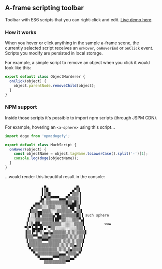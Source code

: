 ## A-frame scripting toolbar
Toolbar with ES6 scripts that you can right-click and edit. [Live demo here](https://metavrse-toolbar-bvcjpmogek.now.sh).

### How it works
When you hover or click anything in the sample a-frame scene, the currently selected script receives an `onHover`, `onHoverEnd` or `onClick` event. Scripts you modify are persisted in local storage.

For example, a simple script to remove an object when you click it would look like this:

```js
export default class ObjectMurderer {
  onClick(object) {
    object.parentNode.removeChild(object);
  }
}
```

### NPM support
Inside those scripts it's possible to import npm scripts (through JSPM CDN).

For example, hovering an `<a-sphere>` using this script...

```js
import doge from 'npm:dogefy';

export default class MuchScript {
  onHover(object) {
    const objectName = object.tagName.toLowerCase().split('-')[1];
    console.log(doge(objectName));
  }
}
```

...would render this beautiful result in the console:

                      ▄              ▄           
                     ▌▒█           ▄▀▒▌           
                     ▌▒▒█        ▄▀▒▒▒▐           
                    ▐▄▀▒▒▀▀▀▀▄▄▄▀▒▒▒▒▒▐           
                  ▄▄▀▒░▒▒▒▒▒▒▒▒▒█▒▒▄█▒▐           
                ▄▀▒▒▒░░░▒▒▒░░░▒▒▒▀██▀▒▌           
               ▐▒▒▒▄▄▒▒▒▒░░░▒▒▒▒▒▒▒▀▄▒▒▌           
               ▌░░▌█▀▒▒▒▒▒▄▀█▄▒▒▒▒▒▒▒█▒▐ such sphere
              ▐░░░▒▒▒▒▒▒▒▒▌██▀▒▒░░░▒▒▒▀▄▌           
              ▌░▒▄██▄▒▒▒▒▒▒▒▒▒░░░░░░▒▒▒▒▌         wow
             ▀▒▀▐▄█▄█▌▄░▀▒▒░░░░░░░░░░▒▒▒▐           
             ▐▒▒▐▀▐▀▒░▄▄▒▄▒▒▒▒▒▒░▒░▒░▒▒▒▒▌           
             ▐▒▒▒▀▀▄▄▒▒▒▄▒▒▒▒▒▒▒▒░▒░▒░▒▒▐           
              ▌▒▒▒▒▒▒▀▀▀▒▒▒▒▒▒░▒░▒░▒░▒▒▒▌           
              ▐▒▒▒▒▒▒▒▒▒▒▒▒▒▒░▒░▒░▒▒▄▒▒▐           
               ▀▄▒▒▒▒▒▒▒▒▒▒▒░▒░▒░▒▄▒▒▒▒▌           
                 ▀▄▒▒▒▒▒▒▒▒▒▒▄▄▄▀▒▒▒▒▄▀           
                   ▀▄▄▄▄▄▄▀▀▀▒▒▒▒▒▄▄▀           
                      ▒▒▒▒▒▒▒▒▒▒▀▀           
